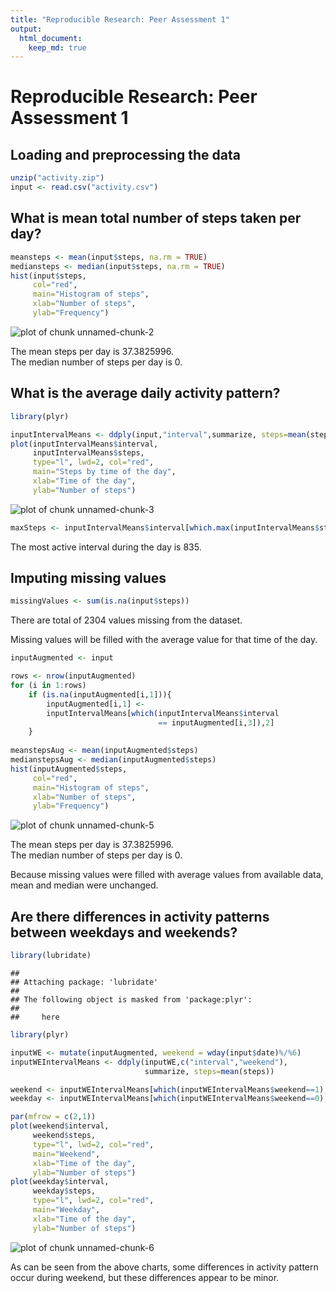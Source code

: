 ```yaml
---
title: "Reproducible Research: Peer Assessment 1"
output: 
  html_document:
    keep_md: true
---
```


# Reproducible Research: Peer Assessment 1
## Loading and preprocessing the data


```r
unzip("activity.zip")
input <- read.csv("activity.csv")
```

## What is mean total number of steps taken per day?


```r
meansteps <- mean(input$steps, na.rm = TRUE)
mediansteps <- median(input$steps, na.rm = TRUE)
hist(input$steps, 
     col="red",
     main="Histogram of steps", 
     xlab="Number of steps", 
     ylab="Frequency")
```

![plot of chunk unnamed-chunk-2](figure/unnamed-chunk-2-1.png) 
  
The mean steps per day is 37.3825996.  
The median number of steps per day is 0. 

## What is the average daily activity pattern?




```r
library(plyr)

inputIntervalMeans <- ddply(input,"interval",summarize, steps=mean(steps,na.rm=TRUE))
plot(inputIntervalMeans$interval,
     inputIntervalMeans$steps, 
     type="l", lwd=2, col="red", 
     main="Steps by time of the day", 
     xlab="Time of the day",
     ylab="Number of steps")
```

![plot of chunk unnamed-chunk-3](figure/unnamed-chunk-3-1.png) 

```r
maxSteps <- inputIntervalMeans$interval[which.max(inputIntervalMeans$steps)]
```
  The most active interval during the day is 835. 
  
  
## Imputing missing values


```r
missingValues <- sum(is.na(input$steps))
```
  There are total of 2304 values missing from the dataset. 

  Missing values will be filled with the average value for that time of the day.

```r
inputAugmented <- input

rows <- nrow(inputAugmented)
for (i in 1:rows)
    if (is.na(inputAugmented[i,1])){
        inputAugmented[i,1] <- 
        inputIntervalMeans[which(inputIntervalMeans$interval 
                                 == inputAugmented[i,3]),2]
    }
         
meanstepsAug <- mean(inputAugmented$steps)
medianstepsAug <- median(inputAugmented$steps)
hist(inputAugmented$steps, 
     col="red",
     main="Histogram of steps", 
     xlab="Number of steps", 
     ylab="Frequency")
```

![plot of chunk unnamed-chunk-5](figure/unnamed-chunk-5-1.png) 
  
The mean steps per day is 37.3825996.  
The median number of steps per day is 0.

Because missing values were filled with average values from available data,  
mean and median were unchanged.

## Are there differences in activity patterns between weekdays and weekends?


```r
library(lubridate)
```

```
## 
## Attaching package: 'lubridate'
## 
## The following object is masked from 'package:plyr':
## 
##     here
```

```r
library(plyr)

inputWE <- mutate(inputAugmented, weekend = wday(input$date)%/%6)
inputWEIntervalMeans <- ddply(inputWE,c("interval","weekend"),
                              summarize, steps=mean(steps))

weekend <- inputWEIntervalMeans[which(inputWEIntervalMeans$weekend==1),]
weekday <- inputWEIntervalMeans[which(inputWEIntervalMeans$weekend==0),]

par(mfrow = c(2,1))
plot(weekend$interval,
     weekend$steps, 
     type="l", lwd=2, col="red", 
     main="Weekend",
     xlab="Time of the day",
     ylab="Number of steps")
plot(weekday$interval,
     weekday$steps, 
     type="l", lwd=2, col="red", 
     main="Weekday", 
     xlab="Time of the day",
     ylab="Number of steps")
```

![plot of chunk unnamed-chunk-6](figure/unnamed-chunk-6-1.png) 
    
  As can be seen from the above charts, some differences in activity pattern  
occur during weekend, but these differences appear to be minor.
